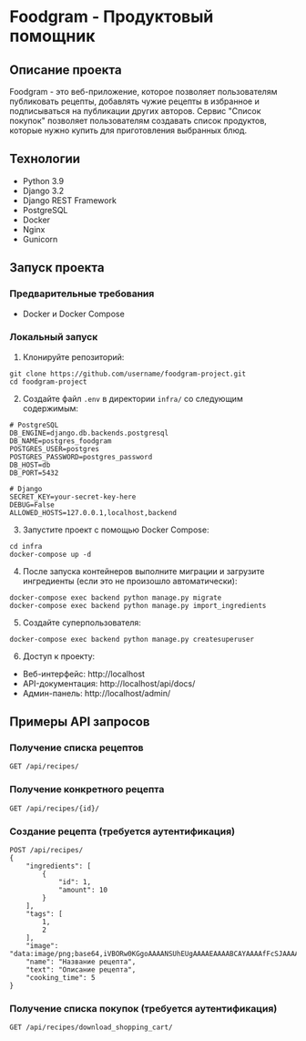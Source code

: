 # Foodgram - Продуктовый помощник

## Описание проекта

Foodgram - это веб-приложение, которое позволяет пользователям публиковать рецепты, добавлять чужие рецепты в избранное и подписываться на публикации других авторов. Сервис "Список покупок" позволяет пользователям создавать список продуктов, которые нужно купить для приготовления выбранных блюд.

## Технологии
- Python 3.9
- Django 3.2
- Django REST Framework
- PostgreSQL
- Docker
- Nginx
- Gunicorn

## Запуск проекта

### Предварительные требования
- Docker и Docker Compose

### Локальный запуск

1. Клонируйте репозиторий:
```
git clone https://github.com/username/foodgram-project.git
cd foodgram-project
```

2. Создайте файл `.env` в директории `infra/` со следующим содержимым:
```
# PostgreSQL
DB_ENGINE=django.db.backends.postgresql
DB_NAME=postgres_foodgram
POSTGRES_USER=postgres
POSTGRES_PASSWORD=postgres_password
DB_HOST=db
DB_PORT=5432

# Django
SECRET_KEY=your-secret-key-here
DEBUG=False
ALLOWED_HOSTS=127.0.0.1,localhost,backend
```

3. Запустите проект с помощью Docker Compose:
```
cd infra
docker-compose up -d
```

4. После запуска контейнеров выполните миграции и загрузите ингредиенты (если это не произошло автоматически):
```
docker-compose exec backend python manage.py migrate
docker-compose exec backend python manage.py import_ingredients
```

5. Создайте суперпользователя:
```
docker-compose exec backend python manage.py createsuperuser
```

6. Доступ к проекту:
- Веб-интерфейс: http://localhost
- API-документация: http://localhost/api/docs/
- Админ-панель: http://localhost/admin/

## Примеры API запросов

### Получение списка рецептов
```
GET /api/recipes/
```

### Получение конкретного рецепта
```
GET /api/recipes/{id}/
```

### Создание рецепта (требуется аутентификация)
```
POST /api/recipes/
{
    "ingredients": [
        {
            "id": 1,
            "amount": 10
        }
    ],
    "tags": [
        1,
        2
    ],
    "image": "data:image/png;base64,iVBORw0KGgoAAAANSUhEUgAAAAEAAAABCAYAAAAfFcSJAAAADUlEQVR42mNk+M9QDwADhgGAWjR9awAAAABJRU5ErkJggg==",
    "name": "Название рецепта",
    "text": "Описание рецепта",
    "cooking_time": 5
}
```

### Получение списка покупок (требуется аутентификация)
```
GET /api/recipes/download_shopping_cart/
```


